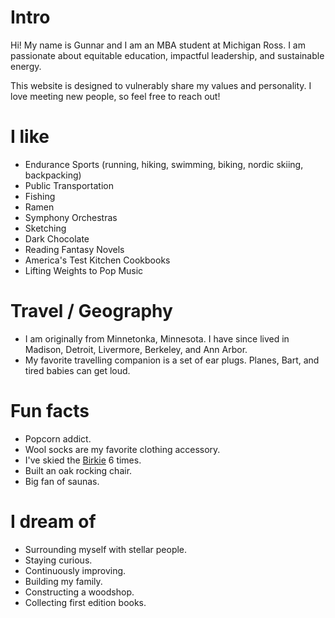 # Intro

Hi! My name is Gunnar and I am an MBA student at Michigan Ross. I am passionate about equitable education, impactful leadership, and sustainable energy.  

This website is designed to vulnerably share my values and personality. I love meeting new people, so feel free to reach out!

# I like

- Endurance Sports (running, hiking, swimming, biking, nordic skiing, backpacking)
- Public Transportation
- Fishing
- Ramen
- Symphony Orchestras
- Sketching
- Dark Chocolate
- Reading Fantasy Novels
- America's Test Kitchen Cookbooks
- Lifting Weights to Pop Music

# Travel / Geography

- I am originally from Minnetonka, Minnesota. I have since lived in Madison, Detroit, Livermore, Berkeley, and Ann Arbor.
- My favorite travelling companion is a set of ear plugs. Planes, Bart, and tired babies can get loud.

# Fun facts

- Popcorn addict.
- Wool socks are my favorite clothing accessory.
- I've skied the [Birkie](https://www.birkie.com/) 6 times.
- Built an oak rocking chair.
- Big fan of saunas.


# I dream of

- Surrounding myself with stellar people.
- Staying curious.
- Continuously improving.
- Building my family.
- Constructing a woodshop.
- Collecting first edition books.